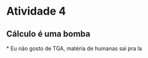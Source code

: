 <h1>Atividade 4</h1>
<h2>Cálculo é uma bomba</h2>
* Eu não gosto de TGA, matéria de humanas sai pra la